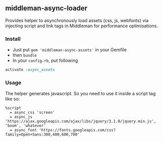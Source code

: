 ## middleman-async-loader
Provides helper to asynchronously load assets (css, js, webfonts) via injecting script and link tags in Middleman for performance optimisations.

### Install

- Just put `gem 'middleman-async-assets'` in your Gemfile
- then `bundle`
- In your `config.rb`, put following

```ruby
activate :async_assets
```

### Usage

The helper generates javascript. So you need to use it inside a script tag like so:

```haml
%script
  = async_css 'screen'
  = async_js 'https://ajax.googleapis.com/ajax/libs/jquery/3.1.0/jquery.min.js', 'boom', 'whatever'
  = async_font 'https://fonts.googleapis.com/css?family=Open+Sans:300,400,600,700'
```
